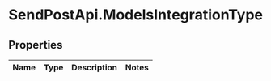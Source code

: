 # SendPostApi.ModelsIntegrationType

## Properties
Name | Type | Description | Notes
------------ | ------------- | ------------- | -------------
